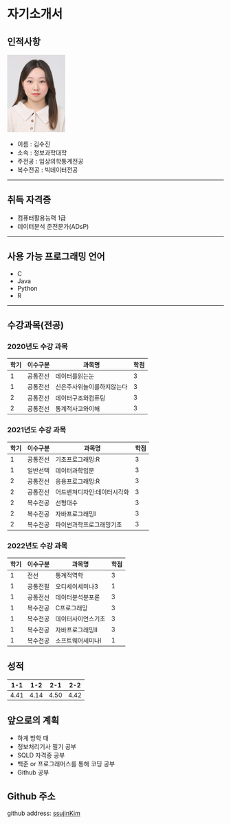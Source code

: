 # 자기소개서

## 인적사항
<img src=증명사진_2022.jpg height=180 widht=180>

* 이름 : 김수진   
* 소속 : 정보과학대학   
* 주전공 : 임상의학통계전공   
* 복수전공 : 빅데이터전공   

---

## 취득 자격증   
* 컴퓨터활용능력 1급
* 데이터분석 준전문가(ADsP)

---

## 사용 가능 프로그래밍 언어   
* C
* Java
* Python
* R

---

## 수강과목(전공)   

### 2020년도 수강 과목   
|학기|이수구분|과목명|학점|
|---|---|---|---|
|1|공통전선|데이터를읽는눈|3|
|1|공통전선|신은주사위놀이를하지않는다|3|
|2|공통전선|데이터구조와컴퓨팅|3|
|2|공통전선|통계적사고와이해|3|

### 2021년도 수강 과목
|학기|이수구분|과목명|학점|
|---|---|---|---|
|1|공통전선|기초프로그래밍:R|3|
|1|일반선택|데이터과학입문|3|
|2|공통전선|응용프로그래밍:R|3|
|2|공통전선|어드벤쳐디자인:데이터시각화|3|
|2|복수전공|선형대수|3|
|2|복수전공|자바프로그래밍I|3|
|2|복수전공|파이썬과학프로그래밍기초|3|

### 2022년도 수강 과목
|학기|이수구분|과목명|학점|
|---|---|---|---|
|1|전선|통계적역학|3|
|1|공통전필|오디세이세미나3|1|
|1|공통전선|데이터분석분포론|3|
|1|복수전공|C프로그래밍|3|
|1|복수전공|데이터사이언스기초|3|
|1|복수전공|자바프로그래밍II|3|
|1|복수전공|소프트웨어세미나I|1|

## 성적
|1-1|1-2|2-1|2-2|
|---|---|---|---|
|4.41|4.14|4.50|4.42|

## 앞으로의 계획
* 하계 방학 때
 * 정보처리기사 필기 공부
 * SQLD 자격증 공부
 * 백준 or 프로그래머스를 통해 코딩 공부
 * Github 공부

## Github 주소
github address: [ssujinKim][github]

[github]: https://github.com/ssujinKim
